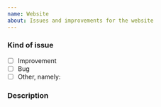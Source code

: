 ```yaml
---
name: Website
about: Issues and improvements for the website
---
```


<!-- Before opening a new issue search for duplicate or closed issues -->


### Kind of issue <!-- Change the one that applies to `[x]`  -->

- [ ] Improvement
- [ ] Bug
- [ ] Other, namely:

### Description


<!--
Anything relevant, for example:
  - For bugs: "Steps to reproduce" and "Expected behavior"
  - For improvements: An example of a use case
  - Website issues: What browser do you use
  - etc.
-->
